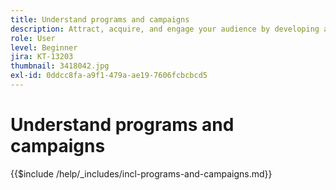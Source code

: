 ```yaml
---
title: Understand programs and campaigns
description: Attract, acquire, and engage your audience by developing a content marketing strategy.
role: User
level: Beginner
jira: KT-13203
thumbnail: 3418042.jpg
exl-id: 0ddcc8fa-a9f1-479a-ae19-7606fcbcbcd5
---
```

# Understand programs and campaigns

{{$include /help/_includes/incl-programs-and-campaigns.md}}

